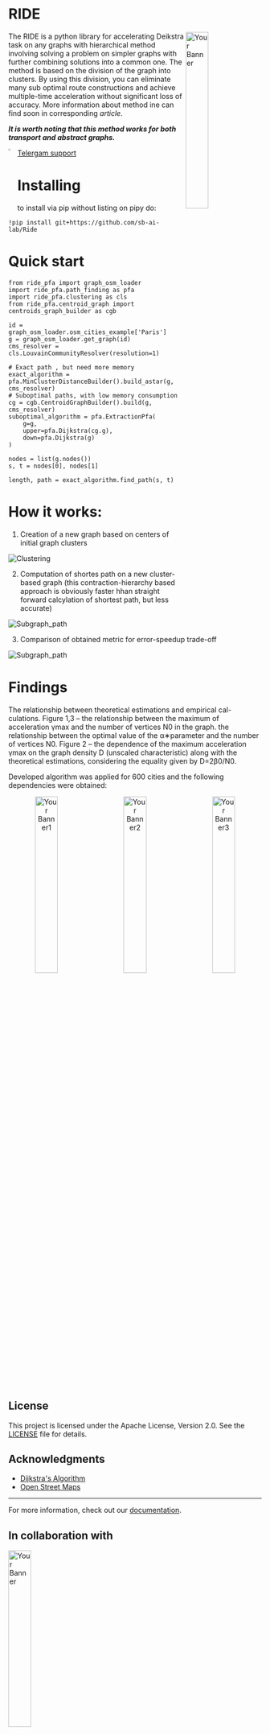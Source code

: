 # RIDE


<img align="right" src="./images/logo2.png" alt="Your Banner" width="30%">

The RIDE is a python library for accelerating Deikstra task on any graphs with hierarchical method involving solving a problem on simpler graphs with further combining solutions into a common one. The method is based on the division of the graph into clusters. By using this division, you can eliminate many sub optimal route constructions and achieve multiple-time acceleration without significant loss of accuracy. More information about method ine can find soon in corresponding _article_.

***It is worth noting that this method works for both transport and abstract graphs.***

<img align="left" src="./images/Telegram_logo.svg.png" width="3%">[Telergam support](https://t.me/+mQfNwNFYp5w0MDZi)

# Installing

to install via pip without listing on pipy do: 
```
!pip install git+https://github.com/sb-ai-lab/Ride
```

# Quick start

```jupyterpython
from ride_pfa import graph_osm_loader
import ride_pfa.path_finding as pfa
import ride_pfa.clustering as cls
from ride_pfa.centroid_graph import centroids_graph_builder as cgb

id = graph_osm_loader.osm_cities_example['Paris']
g = graph_osm_loader.get_graph(id)
cms_resolver = cls.LouvainCommunityResolver(resolution=1)

# Exact path , but need more memory
exact_algorithm = pfa.MinClusterDistanceBuilder().build_astar(g, cms_resolver)
# Suboptimal paths, with low memory consumption 
cg = cgb.CentroidGraphBuilder().build(g, cms_resolver)
suboptimal_algorithm = pfa.ExtractionPfa(
    g=g,
    upper=pfa.Dijkstra(cg.g),
    down=pfa.Dijkstra(g)
)

nodes = list(g.nodes())
s, t = nodes[0], nodes[1]

length, path = exact_algorithm.find_path(s, t)
```


# How it works:
1. Creation of a new graph based on centers of initial graph clusters

![Clustering](./images/clustering.png)

2. Computation of shortes path on a new cluster-based graph (this contraction-hierarchy based approach is obviously faster hhan straight forward calcylation of shortest path, but less accurate)

![Subgraph_path](./images/subgraph_path.png)

3. Comparison of obtained metric for error-speedup trade-off

![Subgraph_path](./images/metrics.png)

# Findings

The relationship between theoretical estimations and empirical cal-
culations. Figure 1,3 – the relationship between the maximum of acceleration γmax and the number of vertices N0 in the graph.
the relationship between the optimal value of the α∗parameter and the number of vertices N0. Figure 2 – the dependence of the maximum acceleration γmax on the graph density D (unscaled characteristic) along with the theoretical estimations, considering the equality given by D=2β0/N0.

Developed algorithm was applied for 600 cities and the following dependencies were obtained:

<div style="text-align: center;">
    <img align="left" src="./images/all_a.png" alt="Your Banner1" width="30%">
    <img align="center" src="./images/all_y.png" alt="Your Banner2" width="30%">
    <img align="right" src="./images/all_y_max.png" alt="Your Banner3" width="30%">
</div>

<!-- # Results

Explore the performance of the Hierarchical Pathfinding Algorithm compared to the classical Dijkstra algorithm through the following graphs: -->

<!-- ![Prague Graph](./images/Prague.png) -->

<!-- 
The relationship between the maximum acceleration $γ_{max}$ and the number of vertices $N_0$ in the graph.

![Max Acceleration](./images/max_acceleration.png)
-->

<!-- ## Contributing

We welcome contributions! Please read our [Contributing Guidelines](CONTRIBUTING.md) for more information. -->

## License

This project is licensed under the Apache License, Version 2.0. See the [LICENSE](LICENSE) file for details.

## Acknowledgments

- [Dijkstra's Algorithm](https://en.wikipedia.org/wiki/Dijkstra%27s_algorithm)
- [Open Street Maps](https://www.openstreetmap.org)

---

For more information, check out our [documentation](https://graph-topology-in-routing-problems.readthedocs.io/en/latest/).

## In collaboration with

<img align="left" src="./images/ITMO.png" alt="Your Banner" width="30%">








